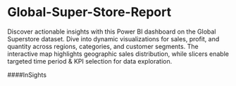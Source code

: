 # Global-Super-Store-Report
Discover actionable insights with this Power BI dashboard on the Global Superstore dataset. Dive into dynamic visualizations for sales, profit, and quantity across regions, categories, and customer segments. The interactive map highlights geographic sales distribution, while slicers enable targeted  time period &amp; KPI selection for data exploration.

####InSights

